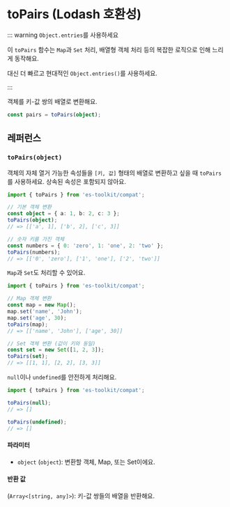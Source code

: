 # toPairs (Lodash 호환성)

::: warning `Object.entries`를 사용하세요

이 `toPairs` 함수는 `Map`과 `Set` 처리, 배열형 객체 처리 등의 복잡한 로직으로 인해 느리게 동작해요.

대신 더 빠르고 현대적인 `Object.entries()`를 사용하세요.

:::

객체를 키-값 쌍의 배열로 변환해요.

```typescript
const pairs = toPairs(object);
```

## 레퍼런스

### `toPairs(object)`

객체의 자체 열거 가능한 속성들을 `[키, 값]` 형태의 배열로 변환하고 싶을 때 `toPairs`를 사용하세요. 상속된 속성은 포함되지 않아요.

```typescript
import { toPairs } from 'es-toolkit/compat';

// 기본 객체 변환
const object = { a: 1, b: 2, c: 3 };
toPairs(object);
// => [['a', 1], ['b', 2], ['c', 3]]

// 숫자 키를 가진 객체
const numbers = { 0: 'zero', 1: 'one', 2: 'two' };
toPairs(numbers);
// => [['0', 'zero'], ['1', 'one'], ['2', 'two']]
```

`Map`과 `Set`도 처리할 수 있어요.

```typescript
import { toPairs } from 'es-toolkit/compat';

// Map 객체 변환
const map = new Map();
map.set('name', 'John');
map.set('age', 30);
toPairs(map);
// => [['name', 'John'], ['age', 30]]

// Set 객체 변환 (값이 키와 동일)
const set = new Set([1, 2, 3]);
toPairs(set);
// => [[1, 1], [2, 2], [3, 3]]
```

`null`이나 `undefined`를 안전하게 처리해요.

```typescript
import { toPairs } from 'es-toolkit/compat';

toPairs(null);
// => []

toPairs(undefined);
// => []
```

#### 파라미터

- `object` (`object`): 변환할 객체, Map, 또는 Set이에요.

#### 반환 값

(`Array<[string, any]>`): 키-값 쌍들의 배열을 반환해요.

